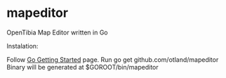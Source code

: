 mapeditor
=========

OpenTibia Map Editor written in Go

Instalation:

Follow [Go Getting Started](https://golang.org/doc/install) page.
Run go get github.com/otland/mapeditor
Binary will be generated at $GOROOT/bin/mapeditor 
